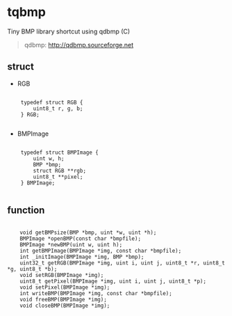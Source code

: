 # tqbmp
Tiny BMP library shortcut using qdbmp (C)
> qdbmp: http://qdbmp.sourceforge.net

## struct
 * RGB  
	<pre><code>
	typedef struct RGB {
		uint8_t r, g, b;
	} RGB;
	</code></pre>
	
 * BMPImage  
	<pre><code>
	typedef struct BMPImage {
		uint w, h;
		BMP *bmp;
		struct RGB **rgb;
		uint8_t **pixel;
	} BMPImage;
	</code></pre>
	
	

## function
<code>
	void getBMPsize(BMP *bmp, uint *w, uint *h);
	BMPImage *openBMP(const char *bmpfile);
	BMPImage *newBMP(uint w, uint h);
	int getBMPImage(BMPImage *img, const char *bmpfile);
	int _initImage(BMPImage *img, BMP *bmp);
	uint32_t getRGB(BMPImage *img, uint i, uint j, uint8_t *r, uint8_t *g, uint8_t *b);
	void setRGB(BMPImage *img);
	uint8_t getPixel(BMPImage *img, uint i, uint j, uint8_t *p);
	void setPixel(BMPImage *img);
	int writeBMP(BMPImage *img, const char *bmpfile);
	void freeBMP(BMPImage *img);
	void closeBMP(BMPImage *img);
</code>